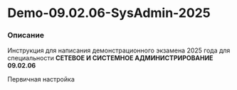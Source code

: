 # Demo-09.02.06-SysAdmin-2025 #

### Описание ###
Инструкция для написания демонстрационного экзамена 2025 года для специальности **СЕТЕВОЕ И СИСТЕМНОЕ АДМИНИСТРИРОВАНИЕ 09.02.06**

Первичная настройка
